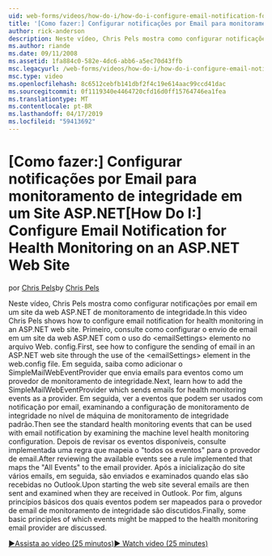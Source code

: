 ```yaml
---
uid: web-forms/videos/how-do-i/how-do-i-configure-email-notification-for-health-monitoring-on-an-aspnet-web-site
title: '[Como fazer:] Configurar notificações por Email para monitoramento de integridade em um Site da Web do ASP.NET | Microsoft Docs'
author: rick-anderson
description: Neste vídeo, Chris Pels mostra como configurar notificações por email em um site da web ASP.NET de monitoramento de integridade. Primeiro, consulte como configurar o envio de e...
ms.author: riande
ms.date: 09/11/2008
ms.assetid: 1fa884c0-582e-4dc6-abb6-a5ec70d43ffb
msc.legacyurl: /web-forms/videos/how-do-i/how-do-i-configure-email-notification-for-health-monitoring-on-an-aspnet-web-site
msc.type: video
ms.openlocfilehash: 8c6512cebfb141dbf2f4c19e614aac99ccd41dac
ms.sourcegitcommit: 0f1119340e4464720cfd16d0ff15764746ea1fea
ms.translationtype: MT
ms.contentlocale: pt-BR
ms.lasthandoff: 04/17/2019
ms.locfileid: "59413692"
---
```

# <a name="how-do-i-configure-email-notification-for-health-monitoring-on-an-aspnet-web-site"></a><span data-ttu-id="bfd4f-104">[Como fazer:] Configurar notificações por Email para monitoramento de integridade em um Site ASP.NET</span><span class="sxs-lookup"><span data-stu-id="bfd4f-104">[How Do I:] Configure Email Notification for Health Monitoring on an ASP.NET Web Site</span></span>

<span data-ttu-id="bfd4f-105">por [Chris Pels](https://twitter.com/chrispels)</span><span class="sxs-lookup"><span data-stu-id="bfd4f-105">by [Chris Pels](https://twitter.com/chrispels)</span></span>

<span data-ttu-id="bfd4f-106">Neste vídeo, Chris Pels mostra como configurar notificações por email em um site da web ASP.NET de monitoramento de integridade.</span><span class="sxs-lookup"><span data-stu-id="bfd4f-106">In this video Chris Pels shows how to configure email notification for health monitoring in an ASP.NET web site.</span></span> <span data-ttu-id="bfd4f-107">Primeiro, consulte como configurar o envio de email em um site da web ASP.NET com o uso do &lt;emailSettings&gt; elemento no arquivo Web. config.</span><span class="sxs-lookup"><span data-stu-id="bfd4f-107">First, see how to configure the sending of email in an ASP.NET web site through the use of the &lt;emailSettings&gt; element in the web.config file.</span></span> <span data-ttu-id="bfd4f-108">Em seguida, saiba como adicionar o SimpleMailWebEventProvider que envia emails para eventos como um provedor de monitoramento de integridade.</span><span class="sxs-lookup"><span data-stu-id="bfd4f-108">Next, learn how to add the SimpleMailWebEventProvider which sends emails for health monitoring events as a provider.</span></span> <span data-ttu-id="bfd4f-109">Em seguida, ver a eventos que podem ser usados com notificação por email, examinando a configuração de monitoramento de integridade no nível de máquina de monitoramento de integridade padrão.</span><span class="sxs-lookup"><span data-stu-id="bfd4f-109">Then see the standard health monitoring events that can be used with email notification by examining the machine level health monitoring configuration.</span></span> <span data-ttu-id="bfd4f-110">Depois de revisar os eventos disponíveis, consulte implementada uma regra que mapeia o "todos os eventos" para o provedor de email.</span><span class="sxs-lookup"><span data-stu-id="bfd4f-110">After reviewing the available events see a rule implemented that maps the "All Events" to the email provider.</span></span> <span data-ttu-id="bfd4f-111">Após a inicialização do site vários emails, em seguida, são enviados e examinados quando elas são recebidas no Outlook.</span><span class="sxs-lookup"><span data-stu-id="bfd4f-111">Upon starting the web site several emails are then sent and examined when they are received in Outlook.</span></span> <span data-ttu-id="bfd4f-112">Por fim, alguns princípios básicos dos quais eventos podem ser mapeados para o provedor de email de monitoramento de integridade são discutidos.</span><span class="sxs-lookup"><span data-stu-id="bfd4f-112">Finally, some basic principles of which events might be mapped to the health monitoring email provider are discussed.</span></span>

[<span data-ttu-id="bfd4f-113">&#9654;Assista ao vídeo (25 minutos)</span><span class="sxs-lookup"><span data-stu-id="bfd4f-113">&#9654; Watch video (25 minutes)</span></span>](https://channel9.msdn.com/Blogs/ASP-NET-Site-Videos/how-do-i-configure-email-notification-for-health-monitoring-on-an-aspnet-web-site)
